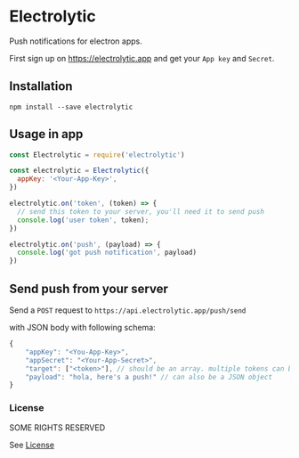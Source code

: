 # Electrolytic

Push notifications for electron apps.

First sign up on https://electrolytic.app and get your `App key` and `Secret`.

## Installation

```shell
npm install --save electrolytic
```

## Usage in app

```javascript
const Electrolytic = require('electrolytic')

const electrolytic = Electrolytic({
  appKey: '<Your-App-Key>',
})

electrolytic.on('token', (token) => {
  // send this token to your server, you'll need it to send push
  console.log('user token', token);
})

electrolytic.on('push', (payload) => {
  console.log('got push notification', payload)
})
```

## Send push from your server

Send a `POST` request to `https://api.electrolytic.app/push/send`

with JSON body with following schema:

```javascript
{
	"appKey": "<You-App-Key>",
	"appSecret": "<Your-App-Secret>",
	"target": ["<token>"], // should be an array. multiple tokens can be used to send same push to all of them
	"payload": "hola, here's a push!" // can also be a JSON object
}
```

### License

SOME RIGHTS RESERVED

See [License](https://github.com/electrolytic/electrolytic/LICENSE.md)
